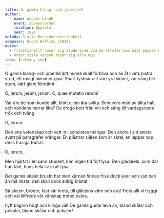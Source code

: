 ```yaml
---
title: O, gamla klang- och jubeltid!
author:
  - name: August Lindh
    event: Juvenalorden
    location: Uppsala
    year: 1921
melody: O alte Burschenherrlichkeit
composer: Eugen Höfling (1825)
notes:
  - Traditionellt reser sig studerande vid de strofer som bäst passar deras respektive fakultet.
  - Under sista versen reser sig alla upp.
tags: [solemn, swe]
---
```


O gamla klang- och jubeltid
ditt minne skall förbliva
och än åt livets bistra strid,
ett rosigt skimmer giva.
Snart tystnar allt vårt yra skämt,
vår sång blir stum, vårt glam förstämt.

O, jerum, jerum, jerum.
O, quae mutatio rerum!

Var äro de som kunde allt,
blott ej sin ära svika.
Som voro män av äkta halt
och världens herrar lika?
De drogo bort från vin och sång
till vardagslivets tråk och tvång.

O, jerum...

Den ene vetenskap och vett
in i scholares mänger.
Den andre i sitt anlets svett
på paragrafer vränger.
En plåstrar själen som är skral,
en lappar hop dess trasiga fodral.

O, jerum...

Men hjärtat i en sann student,
kan ingen tid förfrysa.
Den glädjeeld, som där han tänt,
hans hela liv skall lysa.

Det gamla skalet brustit har
men kärnan finnes frisk dock kvar
och vad han än må mista,
den skall dock aldrig brista!

Så sluten, bröder, fast vår krets,
till glädjens värn och ära!
Trots allt vi tryggt och väl tillfreds
vår vänskap trohet svära.

Lyft bägarn högt och klinga väl!
De gamla gudar leva än,
bland skålar och pokaler,
bland skålar och pokaler!
